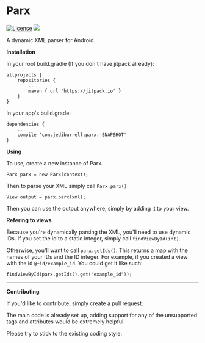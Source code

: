 # Parx
[![License](https://img.shields.io/badge/License-Apache%202.0-blue.svg)](https://opensource.org/licenses/Apache-2.0) [![](https://jitpack.io/v/JediBurrell/Parx.svg)](https://jitpack.io/#JediBurrell/Parx)

A dynamic XML parser for Android.

**Installation**

In your root build.gradle (If you don't have jitpack already):

	allprojects {
		repositories {
			...
			maven { url 'https://jitpack.io' }
		}
	}
	
In your app's build.grade:

	dependencies {
		...
		compile 'com.jediburrell:parx:-SNAPSHOT'
	}

**Using**

To use, create a new instance of Parx.

	Parx parx = new Parx(context);

Then to parse your XML simply call `Parx.parx()`

	View output = parx.parx(xml);

Then you can use the output anywhere, simply by adding it to your view.

**Refering to views**

Because you're dynamically parsing the XML, you'll need to use dynamic IDs. If you set the id to a static integer, simply call `findViewById(int)`.

Otherwise, you'll want to call `parx.getIds()`. This returns a map with the names of your IDs and the ID integer. For example, if you created a view with the id `@+id/example_id`. You could get it like such:

	findViewById(parx.getIds().get("example_id"));

---

**Contributing**

If you'd like to contribute, simply create a pull request.

The main code is already set up, adding support for any of the unsupported tags and attributes would be extremely helpful.

Please try to stick to the existing coding style.
